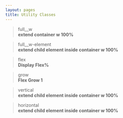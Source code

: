 ```yaml
---
layout: pages
title: Utility Classes
---
```


> full__w  
> **extend container w 100%**

> full__w-element  
> **extend child element inside container w 100%**

> flex  
> **Display Flex%**

> grow  
> **Flex Grow 1**

> vertical  
> **extend child element inside container w 100%**

> horizontal  
> **extend child element inside container w 100%**

<!-- > full__w-element  
> **extend child element inside container w 100%**

> full__w-element  
> **extend child element inside container w 100%**

> full__w-element  
> **extend child element inside container w 100%**

> full__w-element  
> **extend child element inside container w 100%**

> full__w-element  
> **extend child element inside container w 100%** -->